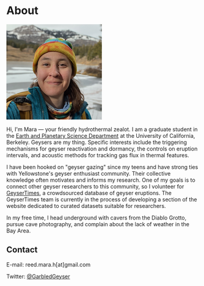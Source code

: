 # About
<img src="https://raw.githubusercontent.com/Geyserite/geyserite.github.io/main/assets/img/mara.png" alt="Headshot of Mara in bright winter clothing." width="250"/>

Hi, I'm Mara &mdash; your friendly hydrothermal zealot. I am a graduate student in the [Earth and Planetary Science Department](https://eps.berkeley.edu) at the University of California, Berkeley. Geysers are my thing. Specific interests include the triggering mechanisms for geyser reactivation and dormancy, the controls on eruption intervals, and acoustic methods for tracking gas flux in thermal features.

I have been hooked on "geyser gazing" since my teens and have strong ties with Yellowstone's geyser enthusiast community. Their collective knowledge often motivates and informs my research. One of my goals is to connect other geyser researchers to this community, so I volunteer for [GeyserTimes](https://www.geysertimes.org), a crowdsourced database of geyser eruptions. The GeyserTimes team is currently in the process of developing a section of the website dedicated to curated datasets suitable for researchers.

In my free time, I head underground with cavers from the Diablo Grotto, pursue cave photography, and complain about the lack of weather in the Bay Area.

## Contact
E-mail: reed.mara.h[at]gmail.com

Twitter: [@GarbledGeyser](https://twitter.com/GarbledGeyser)
